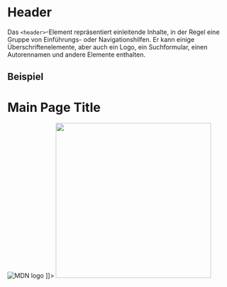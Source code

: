 # Header

Das `<header>`-Element repräsentiert einleitende Inhalte, in der Regel eine Gruppe von Einführungs- oder Navigationshilfen. Er kann einige
Überschriftenelemente, aber auch ein Logo, ein Suchformular, einen Autorennamen und andere Elemente enthalten.

## Beispiel

<tabs>
    <tab title="HTML">
        <code-block lang="html">
            <![CDATA[
                <header>
                    <h1>Main Page Title</h1>
                    <img src="https://upload.wikimedia.org/wikipedia/commons/thumb/9/98/MDN_Web_Docs.svg/2560px-MDN_Web_Docs.svg.png" alt="MDN logo" />
                </header>
            ]]>
        </code-block>
    </tab>
    <tab title="Resultat">
        <img src="header.png" thumbnail="true" width="350" />
    </tab>
</tabs>
